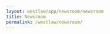 ```yaml
---
layout: westlaw/app/newsroom/newsroom
title: Newsroom
permalink: /westlaw/newsroom/
---
```


<!--- This child document initializes the page in Jekyll. -->